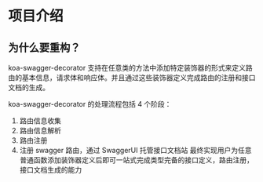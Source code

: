 # 项目介绍

## 为什么要重构？



koa-swagger-decorator 支持在任意类的方法中添加特定装饰器的形式来定义路由的基本信息，请求体和响应体。并且通过这些装饰器定义完成路由的注册和接口文档的生成。

koa-swagger-decorator 的处理流程包括 4 个阶段：
1. 路由信息收集
2. 路由信息解析
3. 路由注册
4. 注册 swagger 路由，通过 SwaggerUI 托管接口文档站
最终实现用户为任意普通函数添加装饰器定义后即可一站式完成类型完备的接口定义，路由注册，接口文档生成的能力

